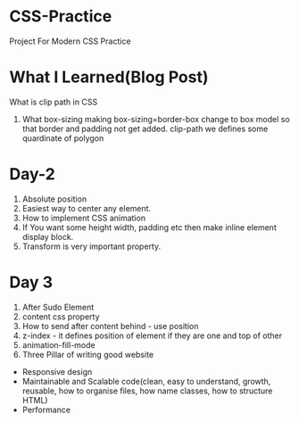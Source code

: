 # CSS-Practice
Project For Modern CSS Practice
# What I Learned(Blog Post)
What is clip path in CSS
1. What box-sizing
making box-sizing=border-box change to box model so that border and padding not get added.
clip-path
we defines some quardinate of polygon
# Day-2
1. Absolute position
2. Easiest way to center any element.
3. How to implement CSS animation
4. If You want some height width, padding etc then make inline element display block.
5. Transform is very important property.

# Day 3

1. After Sudo Element
2. content css property
3. How to send after content behind - use position 
4. z-index - it defines position of element if they are one and top of other
5. animation-fill-mode
6. Three Pillar of writing good website
  - Responsive design
  - Maintainable and Scalable code(clean, easy to understand, growth, reusable, how to organise files, how name classes, how to structure HTML)
  - Performance